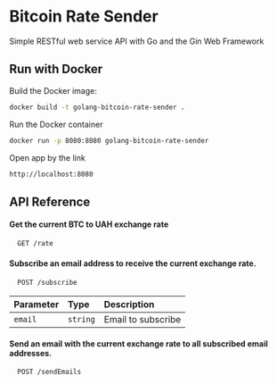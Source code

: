 
# Bitcoin Rate Sender

Simple RESTful web service API with Go and the Gin Web Framework

## Run with Docker

Build the Docker image:

```bash
docker build -t golang-bitcoin-rate-sender .
```

Run the Docker container

```bash
docker run -p 8080:8080 golang-bitcoin-rate-sender
```

Open app by the link

```bash
http://localhost:8080
```

## API Reference

#### Get the current BTC to UAH exchange rate

```bash
  GET /rate
```

#### Subscribe an email address to receive the current exchange rate.

```bash
  POST /subscribe
```

| Parameter | Type     | Description                       |
| :-------- | :------- | :-------------------------------- |
| `email`   | `string` | Email to subscribe                |

####  Send an email with the current exchange rate to all subscribed email addresses.

```bash
  POST /sendEmails
```
